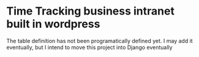 # Time Tracking business intranet built in wordpress
The table definition has not been programatically defined yet. I may add it eventually, but I intend to move this project into Django eventually